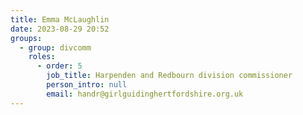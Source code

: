 ```yaml
---
title: Emma McLaughlin
date: 2023-08-29 20:52
groups:
  - group: divcomm
    roles:
      - order: 5
        job_title: Harpenden and Redbourn division commissioner
        person_intro: null
        email: handr@girlguidinghertfordshire.org.uk
---
```

